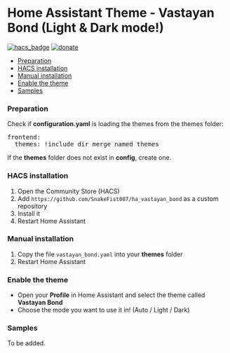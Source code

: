 # Home Assistant Theme - Vastayan Bond (Light & Dark mode!)

[![hacs_badge](https://img.shields.io/badge/HACS-Custom-41BDF5.svg)](https://github.com/hacs/integration)
[![donate](https://img.shields.io/badge/Donate-PayPal-blue.svg)](https://paypal.me/snakefist)

* [Preparation](#preparation)
* [HACS installation](#hacs_installation)
* [Manual installation](#manual_installation)
* [Enable the theme](#enable_the_theme)
* [Samples](#samples)

### <a name="preparation"></a>Preparation
Check if **configuration.yaml** is loading the themes from the themes folder:   

<pre>
frontend:
  themes: !include_dir_merge_named themes
</pre>

If the **themes** folder does not exist in **config**, create one.   

### <a name="hacs_installation"></a>HACS installation
1. Open the Community Store (HACS)
2. Add `https://github.com/SnakeFist007/ha_vastayan_bond` as a custom repository
3. Install it
4. Restart Home Assistant

### <a name="manual_installation"></a>Manual installation
1. Copy the file `vastayan_bond.yaml` into your **themes** folder
3. Restart Home Assistant

### <a name="enable_the_theme"></a>Enable the theme
- Open your **Profile** in Home Assistant and select the theme called **Vastayan Bond**
- Choose the mode you want to use it in! (Auto / Light / Dark)

### <a name="samples"></a>Samples
To be added.
